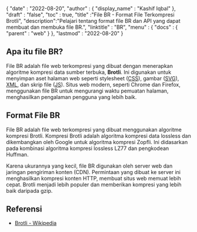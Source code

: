 {
  "date" : "2022-08-20",
  "author" : {
    "display_name" : "Kashif Iqbal"
},
  "draft" : "false",
  "toc" : true,
  "title" :"File BR - Format File Terkompresi Brotli",
  "description":"Pelajari tentang format file BR dan API yang dapat membuat dan membuka file BR.",
  "linktitle" : "BR",
  "menu" : {
    "docs" : {
      "parent" : "web"
}
},
  "lastmod" : "2022-08-20"
}

## Apa itu file BR?

File BR adalah file web terkompresi yang dibuat dengan menerapkan algoritme kompresi data sumber terbuka, **Brotli**. Ini digunakan untuk menyimpan aset halaman web seperti stylesheet ([CSS](/id/web/css/)), gambar ([SVG](/id/page-description-language/svg/)), [XML](/id/web/xml/), dan skrip file ([JS](/id/web/js/)). Situs web modern, seperti Chrome dan Firefox, menggunakan file BR untuk mengurangi waktu pemuatan halaman, menghasilkan pengalaman pengguna yang lebih baik.

## Format File BR

File BR adalah file web terkompresi yang dibuat menggunakan algoritme kompresi Brotli. Kompresi Brotli adalah algoritma kompresi data lossless dan dikembangkan oleh Google untuk algoritma kompresi Zopfli. Ini didasarkan pada kombinasi algoritma kompresi lossless LZ77 dan pengkodean Huffman.

Karena ukurannya yang kecil, file BR digunakan oleh server web dan jaringan pengiriman konten (CDN). Permintaan yang dibuat ke server ini menghasilkan kompresi konten HTTP, membuat situs web memuat lebih cepat. Brotli menjadi lebih populer dan memberikan kompresi yang lebih baik daripada gzip.

## Referensi

* [Brotli - Wikipedia](https://en.wikipedia.org/wiki/Brotli)


